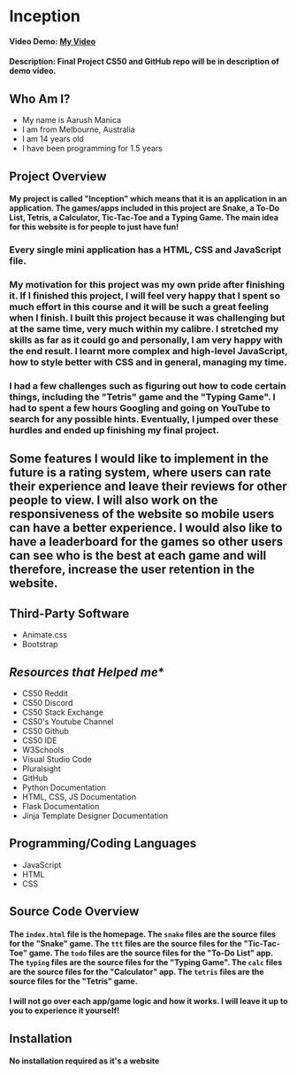# **Inception**

#### Video Demo:  [My Video](https://youtu.be/BHD-Q2gJJQs)
#### Description: Final Project CS50 and GitHub repo will be in description of demo video.

## **Who Am I?**
- My name is Aarush Manica
- I am from Melbourne, Australia
- I am 14 years old
- I have been programming for 1.5 years

## **Project Overview**
#### My project is called "Inception" which means that it is an application in an application. The games/apps included in this project are Snake, a To-Do List, Tetris, a Calculator, Tic-Tac-Toe and a Typing Game. The main idea for this website is for people to just have fun!

### Every single mini application has a HTML, CSS and JavaScript file.

### My motivation for this project was my own pride after finishing it. If I finished this project, I will feel very happy that I spent so much effort in this course and it will be such a great feeling when I finish. I built this project because it was challenging but at the same time, very much within my calibre. I stretched my skills as far as it could go and personally, I am very happy with the end result. I learnt more complex and high-level JavaScript, how to style better with CSS and in general, managing my time.

### I had a few challenges such as figuring out how to code certain things, including the "Tetris" game and the "Typing Game". I had to spent a few hours Googling and going on YouTube to search for any possible hints. Eventually, I jumped over these hurdles and ended up finishing my final project.

## Some features I would like to implement in the future is a rating system, where users can rate their experience and leave their reviews for other people to view. I will also work on the responsiveness of the website so mobile users can have a better experience. I would also like to have a leaderboard for the games so other users can see who is the best at each game and will therefore, increase the user retention in the website.

## **Third-Party Software**
- Animate.css
- Bootstrap

## *Resources that Helped me**
- CS50 Reddit
- CS50 Discord
- CS50 Stack Exchange
- CS50's Youtube Channel
- CS50 Github
- CS50 IDE
- W3Schools
- Visual Studio Code
- Pluralsight
- GitHub
- Python Documentation
- HTML, CSS, JS Documentation
- Flask Documentation
- Jinja Template Designer Documentation

## **Programming/Coding Languages**
- JavaScript
- HTML
- CSS

## **Source Code Overview**
#### The `index.html` file is the homepage. The `snake` files are the source files for the "Snake" game. The `ttt` files are the source files for the "Tic-Tac-Toe" game. The `todo` files are the source files for the "To-Do List" app. The `typing` files are the source files for the "Typing Game". The `calc` files are the source files for the "Calculator" app. The `tetris` files are the source files for the "Tetris" game.

#### I will not go over each app/game logic and how it works. I will leave it up to you to experience it yourself!

## **Installation**
#### No installation required as it's a website
